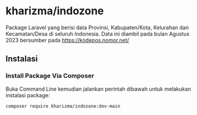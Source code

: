 # kharizma/indozone

Package Laravel yang berisi data Provinsi, Kabupaten/Kota, Kelurahan dan Kecamatan/Desa di seluruh Indonesia.
Data ini diambil pada bulan Agustus 2023 bersumber pada <https://kodepos.nomor.net/>

## Instalasi

### Install Package Via Composer

Buka Command Line kemudian jalankan perintah dibawah untuk melakukan instalasi package:

```shell
composer require kharizma/indozone:dev-main
```
